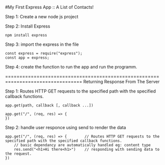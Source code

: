 #My First Express App :: A List of Contacts!

Step 1: Create a new node js project

Step 2: Install Express

```
npm install express
```

Step 3: import the express in the file
```
const express = require("express");
const app = express;
```

Step 4: create the function to run the app and run the programm.

=================================================================================
Returning Response From The Server

Step 1: Routes HTTP GET requests to the specified path with the specified callback functions.
```
app.get(path, callback [, callback ...])
```
```
app.get("/", (req, res) => {
})
```

Step 2: handle user responce using send to render the data
```
app.get("/", (req, res) => {        // Routes HTTP GET requests to the specified path with the specified callback functions.
    // basic dependancy are automatically handled eg: content type
    res.send("<h1>Hi there<h1>")    // responding with sending data to the request.
})
```